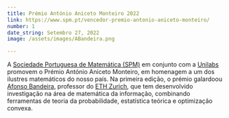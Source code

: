 ```yaml
---
title: Prémio António Aniceto Monteiro 2022
link: https://www.spm.pt/vencedor-premio-antonio-aniceto-monteiro/
number: 1
date_string: Setembro 27, 2022
image: /assets/images/ABandeira.png

---
```

A [Sociedade Portuguesa de Matemática (SPM)](https://www.spm.pt/) em conjunto com a [Unilabs](https://unilabs.pt/pt) promovem o Prémio António Aniceto Monteiro, em homenagem a um dos ilustres matemáticos do nosso país. Na primeira edição, o prémio galardoou [Afonso Bandeira](https://people.math.ethz.ch/~abandeira/), professor do [ETH Zurich](https://math.ethz.ch/), que tem desenvolvido investigação na área de matemática da informação, combinando ferramentas de teoria da probabilidade, estatística teórica e optimização convexa.
